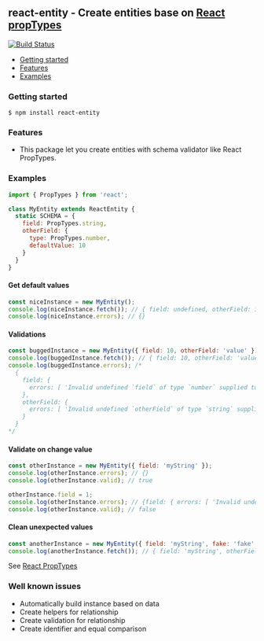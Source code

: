 ## react-entity - Create entities base on [React](https://github.com/facebook/react) [propTypes](https://facebook.github.io/react/docs/reusable-components.html)

[![Build Status](https://travis-ci.org/scup/react-entity.svg?branch=master)](https://travis-ci.org/scup/react-entity)

* [Getting started](#getting-started)
* [Features](#features)
* [Examples](#examples)

### Getting started
    $ npm install react-entity

### Features
* This package let you create entities with schema validator like React PropTypes.

### Examples
```javascript
import { PropTypes } from 'react';

class MyEntity extends ReactEntity {
  static SCHEMA = {
    field: PropTypes.string,
    otherField: {
      type: PropTypes.number,
      defaultValue: 10
    }
  }
}
```

#### Get default values
```javascript
const niceInstance = new MyEntity();
console.log(niceInstance.fetch()); // { field: undefined, otherField: 10 }
console.log(niceInstance.errors); // {}
```

#### Validations
```javascript
const buggedInstance = new MyEntity({ field: 10, otherField: 'value' });
console.log(buggedInstance.fetch()); // { field: 10, otherField: 'value' }
console.log(buggedInstance.errors); /*
  {
    field: {
      errors: [ 'Invalid undefined `field` of type `number` supplied to `MyEntityEntity`, expected `string`.' ]
    },
    otherField: {
      errors: [ 'Invalid undefined `otherField` of type `string` supplied to `MyEntityEntity`, expected `number`.' ]
    }
  }
*/
```

#### Validate on change value
```javascript
const otherInstance = new MyEntity({ field: 'myString' });
console.log(otherInstance.errors); // {}
console.log(otherInstance.valid); // true

otherInstance.field = 1;
console.log(otherInstance.errors); // {field: { errors: [ 'Invalid undefined `field` of type `number` supplied to `MyEntityEntity`, expected `string`.' ] }}
console.log(otherInstance.valid); // false 
```

#### Clean unexpected values
```javascript
const anotherInstance = new MyEntity({ field: 'myString', fake: 'fake' });
console.log(anotherInstance.fetch()); // { field: 'myString', otherField: 10 }

```
See [React PropTypes](https://facebook.github.io/react/docs/reusable-components.html)

### Well known issues
  - Automatically build instance based on data
  - Create helpers for relationship
  - Create validation for relationship
  - Create identifier and equal comparison
